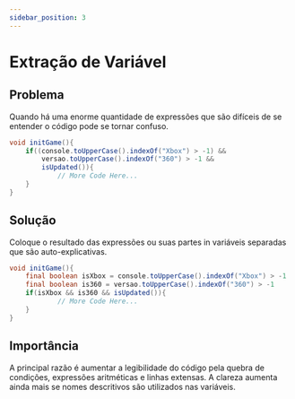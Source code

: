 ```yaml
---
sidebar_position: 3
---
```

# Extração de Variável

## Problema
Quando há uma enorme quantidade de expressões que são difíceis de se entender o código pode se tornar confuso.

``` java
void initGame(){    
    if((console.toUpperCase().indexOf("Xbox") > -1) &&
        versao.toUpperCase().indexOf("360") > -1 &&
        isUpdated()){
            // More Code Here...
    }
}
```

## Solução
Coloque o resultado das expressões ou suas partes in variáveis separadas que são auto-explicativas.

``` java
void initGame(){    
    final boolean isXbox = console.toUpperCase().indexOf("Xbox") > -1
    final boolean is360 = versao.toUpperCase().indexOf("360") > -1
    if(isXbox && is360 && isUpdated()){
            // More Code Here...
    }
}
```

## Importância
A principal razão é aumentar a legibilidade do código pela quebra de condições, expressões aritméticas e linhas extensas. A clareza aumenta ainda mais se nomes descritivos são utilizados nas variáveis.